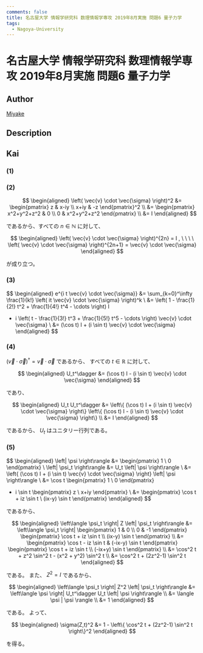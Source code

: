 ```yaml
---
comments: false
title: 名古屋大学 情報学研究科 数理情報学専攻 2019年8月実施 問題6 量子力学
tags:
  - Nagoya-University
---
```

# 名古屋大学 情報学研究科 数理情報学専攻 2019年8月実施 問題6 量子力学

## **Author**
[Miyake](https://miyake.github.io/exams/index.html)

## **Description**

## **Kai**
### (1)

### (2)

$$
  \begin{aligned}
  \left( \vec{v} \cdot \vec{\sigma} \right)^2
  &=
  \begin{pmatrix}
  z & x-iy \\ x+iy & -z
  \end{pmatrix}^2
  \\
  &=
  \begin{pmatrix}
  x^2+y^2+z^2 & 0 \\ 0 & x^2+y^2+z^2
  \end{pmatrix}
  \\
  &=
  I
  \end{aligned}
$$

であるから、すべての $n \in \mathbb{N}$ に対して、

$$
  \begin{aligned}
  \left( \vec{v} \cdot \vec{\sigma} \right)^{2n} = I
  , \ \ \ \ 
  \left( \vec{v} \cdot \vec{\sigma} \right)^{2n+1}
  = \vec{v} \cdot \vec{\sigma}
  \end{aligned}
$$

が成り立つ。

### (3)

$$
\begin{aligned}
e^{i t \vec{v} \cdot \vec{\sigma}}
&=
\sum_{k=0}^\infty \frac{1}{k!}
\left( it \vec{v} \cdot \vec{\sigma} \right)^k
\\
&=
\left( 1 - \frac{1}{2!} t^2 + \frac{1}{4!} t^4 - \cdots \right) I
+ i \left( t - \frac{1}{3!} t^3 + \frac{1}{5!} t^5 - \cdots \right)
\vec{v} \cdot \vec{\sigma}
\\
&=
(\cos t) I + (i \sin t) \vec{v} \cdot \vec{\sigma}
\end{aligned}
$$

### (4)
$(\vec{v} \cdot \vec{\sigma})^\dagger = \vec{v} \cdot \vec{\sigma}$ であるから、
すべての $t \in \mathbb{R}$ に対して、

$$
  \begin{aligned}
  U_t^\dagger
  &=
  (\cos t) I - (i \sin t) \vec{v} \cdot \vec{\sigma}
  \end{aligned}
$$

であり、

$$
  \begin{aligned}
  U_t U_t^\dagger
  &=
  \left\{ (\cos t) I + (i \sin t) \vec{v} \cdot \vec{\sigma} \right\}
  \left\{ (\cos t) I - (i \sin t) \vec{v} \cdot \vec{\sigma} \right\}
  \\
  &=
  I
  \end{aligned}
$$

であるから、 $U_t$ はユニタリー行列である。

### (5)

$$
\begin{aligned}
\left| \psi \right\rangle
&=
\begin{pmatrix} 1 \\ 0 \end{pmatrix}
\\
\left| \psi_t \right\rangle
&=
U_t \left| \psi \right\rangle
\\
&=
\left\{ (\cos t) I + (i \sin t) \vec{v} \cdot \vec{\sigma} \right\}
\left| \psi \right\rangle
\\
&=
\cos t \begin{pmatrix} 1 \\ 0 \end{pmatrix}
+ i \sin t \begin{pmatrix} z \\ x+iy \end{pmatrix}
\\
&=
\begin{pmatrix}
\cos t + iz \sin t \\ (ix-y) \sin t
\end{pmatrix}
\end{aligned}
$$

であるから、

$$
\begin{aligned}
\left\langle \psi_t \right| Z \left| \psi_t \right\rangle
&=
\left\langle \psi_t \right|
\begin{pmatrix} 1 & 0 \\ 0 & -1 \end{pmatrix}
\begin{pmatrix}
\cos t + iz \sin t \\ (ix-y) \sin t
\end{pmatrix}
\\
&=
\begin{pmatrix}
\cos t - iz \sin t & (-ix-y) \sin t
\end{pmatrix}
\begin{pmatrix}
\cos t + iz \sin t \\ (-ix+y) \sin t
\end{pmatrix}
\\
&=
\cos^2 t + z^2 \sin^2 t - (x^2 + y^2) \sin^2 t
\\
&=
\cos^2 t + (2z^2-1) \sin^2 t
\end{aligned}
$$

である。
また、 $Z^2=I$ であるから、

$$
\begin{aligned}
\left\langle \psi_t \right| Z^2 \left| \psi_t \right\rangle
&=
\left\langle \psi \right| U_t^\dagger U_t \left| \psi \right\rangle
\\
&=
\langle \psi | \psi \rangle
\\
&=
1
\end{aligned}
$$

である。
よって、

$$
\begin{aligned}
\sigma(Z,t)^2
&=
1 - \left\{ \cos^2 t + (2z^2-1) \sin^2 t \right\}^2
\end{aligned}
$$

を得る。